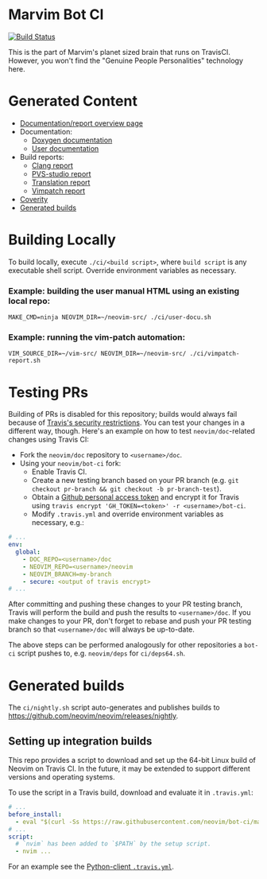 # Marvim Bot CI

[![Build Status](https://travis-ci.org/neovim/bot-ci.svg?branch=master)](https://travis-ci.org/neovim/bot-ci)

This is the part of Marvim's planet sized brain that runs on TravisCI.
However, you won't find the "Genuine People Personalities" technology here.

# Generated Content

 - [Documentation/report overview page][doc-index]
 - Documentation:
   - [Doxygen documentation][doc-dev]
   - [User documentation][doc-user]
 - Build reports:
   - [Clang report][clang-report]
   - [PVS-studio report][pvs-report]
   - [Translation report][translation-report]
   - [Vimpatch report][vimpatch-report]
 - [Coverity][coverity]
 - [Generated builds](#generated-builds)

[doc-index]: https://neovim.io/doc
[doc-dev]: https://neovim.io/doc/dev
[doc-user]: https://neovim.io/doc/user
[clang-report]: https://neovim.io/doc/reports/clang
[pvs-report]: https://neovim.io/doc/reports/pvs
[translation-report]: https://neovim.io/doc/reports/translations
[vimpatch-report]: https://neovim.io/doc/reports/vimpatch
[coverity]: https://scan.coverity.com/projects/2227

# Building Locally

To build locally, execute `./ci/<build script>`, where `build script` is any
executable shell script. Override environment variables as necessary.

### Example: building the user manual HTML using an existing local repo:

    MAKE_CMD=ninja NEOVIM_DIR=~/neovim-src/ ./ci/user-docu.sh

### Example: running the vim-patch automation:

    VIM_SOURCE_DIR=~/vim-src/ NEOVIM_DIR=~/neovim-src/ ./ci/vimpatch-report.sh


# Testing PRs

Building of PRs is disabled for this repository; builds would always fail
because of [Travis's security restrictions][travis-security].
You can test your changes in a different way, though. Here's an example on how
to test `neovim/doc`-related changes using Travis CI:

 * Fork the `neovim/doc` repository to `<username>/doc`.
 * Using your `neovim/bot-ci` fork:
   * Enable Travis CI.
   * Create a new testing branch based on your PR branch (e.g. `git checkout
     pr-branch && git checkout -b pr-branch-test`).
   * Obtain a [Github personal access token](https://github.com/settings/applications)
     and encrypt it for Travis using `travis encrypt 'GH_TOKEN=<token>' -r
     <username>/bot-ci`.
   * Modify `.travis.yml` and override environment variables as necessary, e.g.:

```yaml
# ...
env:
  global:
    - DOC_REPO=<username>/doc
    - NEOVIM_REPO=<username>/neovim
    - NEOVIM_BRANCH=my-branch
    - secure: <output of travis encrypt>
# ...
```

After committing and pushing these changes to your PR testing branch, Travis
will perform the build and push the results to `<username>/doc`. If you make
changes to your PR, don't forget to rebase and push your PR testing branch so
that `<username>/doc` will always be up-to-date.

The above steps can be performed analogously for other repositories a `bot-ci`
script pushes to, e.g. `neovim/deps` for `ci/deps64.sh`.

# Generated builds

The `ci/nightly.sh` script auto-generates and publishes builds to
https://github.com/neovim/neovim/releases/nightly.

## Setting up integration builds

This repo provides a script to download and set up the 64-bit Linux build of
Neovim on Travis CI. In the future, it may be extended to support different
versions and operating systems.

To use the script in a Travis build, download and evaluate it in `.travis.yml`:

```yaml
# ...
before_install:
  - eval "$(curl -Ss https://raw.githubusercontent.com/neovim/bot-ci/master/scripts/travis-setup.sh) nightly-x64"
# ...
script:
  # `nvim` has been added to `$PATH` by the setup script.
  - nvim ...
```

For an example see the [Python-client `.travis.yml`](https://github.com/neovim/python-client/blob/master/.travis.yml).


[travis-security]: http://docs.travis-ci.com/user/pull-requests/#Security-Restrictions-when-testing-Pull-Requests
